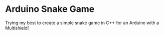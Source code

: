 # Arduino Snake Game
Trying my best to create a simple snake game in C++ for an Arduino with a Multishield!
